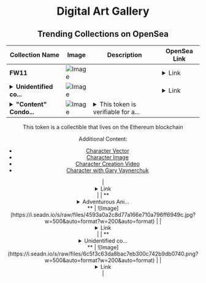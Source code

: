 <div align="center">

# Digital Art Gallery

## Trending Collections on OpenSea

| Collection Name                       | Image                                                                                     | Description                       | OpenSea Link                                                                                          |
|---------------------------------------|-------------------------------------------------------------------------------------------|-----------------------------------|--------------------------------------------------------------------------------------------------------|
| **FW11** | ![Image](https://i.seadn.io/s/raw/files/d3be1991f6d233fd14405ed8141e824c.jpg?w=500&auto=format?w=200&auto=format) |  | <details><summary>Link</summary>[FW11](https://opensea.io/collection/fw11)</details> |
| **<details><summary>Unidentified co...</summary>Unidentified contract 10aef08a-fe9e-4932-869d-cb932aadd586</details>** | ![Image](https://i.seadn.io/s/raw/files/6c5f3c63da8bac7eb300c742b9db0740.png?w=500&auto=format?w=200&auto=format) |  | <details><summary>Link</summary>[Unidentified contract 10aef08a-fe9e-4932-869d-cb932aadd586](https://opensea.io/collection/unidentified-contract-10aef08a-fe9e-4932-869d-cb93)</details> |
| **<details><summary>"Content" Condo...</summary>"Content" Condor</details>** | ![Image](https://i.seadn.io/s/raw/files/ba1a166b7de6419d5384b9f8e98fe1c2.jpg?w=500&auto=format?w=200&auto=format) | <details><summary>This token is verifiable for a...</summary>This token is verifiable for admission to VeeCon 2023, 2024

This token is a collectible that lives on the Ethereum blockchain

Additional Content:

- [Character Vector](https://cdn.veefriends.com/f6pXbdBrDkgJjmSV-_XTrDCsS97-QXp2H6Yu0fLSCB0/3164.svg)
- [Character Image](https://cdn.veefriends.com/f6pXbdBrDkgJjmSV-_XTrDCsS97-QXp2H6Yu0fLSCB0/4003.png) 
- [Character Creation Video](https://cdn.veefriends.com/f6pXbdBrDkgJjmSV-_XTrDCsS97-QXp2H6Yu0fLSCB0/849.mp4)
- [Character with Gary Vaynerchuk](https://cdn.veefriends.com/f6pXbdBrDkgJjmSV-_XTrDCsS97-QXp2H6Yu0fLSCB0/833.jpg) 
</details> | <details><summary>Link</summary>["Content" Condor](https://opensea.io/collection/content-condor-18234)</details> |
| **<details><summary>Adventurous Ani...</summary>Adventurous Animals</details>** | ![Image](https://i.seadn.io/s/raw/files/4593a0a2c8d77a166e710a796ff6949c.jpg?w=500&auto=format?w=200&auto=format) |  | <details><summary>Link</summary>[Adventurous Animals](https://opensea.io/collection/adventurous-animals)</details> |
| **<details><summary>Unidentified co...</summary>Unidentified contract 722dc271-3b32-4a38-a36f-967b41e2342c</details>** | ![Image](https://i.seadn.io/s/raw/files/6c5f3c63da8bac7eb300c742b9db0740.png?w=500&auto=format?w=200&auto=format) |  | <details><summary>Link</summary>[Unidentified contract 722dc271-3b32-4a38-a36f-967b41e2342c](https://opensea.io/collection/unidentified-contract-722dc271-3b32-4a38-a36f-967b)</details> |

</div>